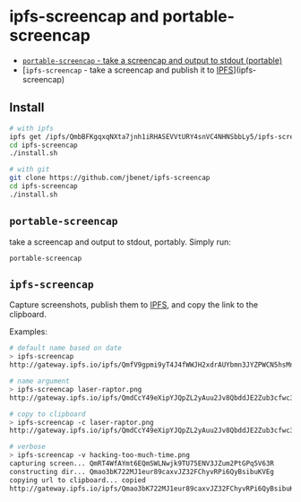 # ipfs-screencap and portable-screencap

- [`portable-screencap` - take a screencap and output to stdout (portable)](portable-screencap)
- [`ipfs-screencap` - take a screencap and publish it to [IPFS](http://ipfs.io)](ipfs-screencap)

## Install

```sh
# with ipfs
ipfs get /ipfs/QmbBFKgqxqNXta7jnh1iRHASEVVtURY4snVC4NHNSbbLy5/ipfs-screencap
cd ipfs-screencap
./install.sh

# with git
git clone https://github.com/jbenet/ipfs-screencap
cd ipfs-screencap
./install.sh
```

## `portable-screencap`

take a screencap and output to stdout, portably. Simply run:

```
portable-screencap
```

## `ipfs-screencap`

Capture screenshots, publish them to [IPFS](http://ipfs.io), and copy the link to the clipboard.

Examples:
```sh
# default name based on date
> ipfs-screencap
http://gateway.ipfs.io/ipfs/QmfV9gpmi9yT4J4fWWJH2xdrAUYbmn3JYZPWCN5hsMnA9A/screencap.2015-07-04T01:21:00Z.png

# name argument
> ipfs-screencap laser-raptor.png
http://gateway.ipfs.io/ipfs/QmdCcY49eXipYJQpZL2yAuu2Jv8QbddJE2Zub3cfwc3aPz/laser-raptor.png

# copy to clipboard
> ipfs-screencap -c laser-raptor.png
http://gateway.ipfs.io/ipfs/QmdCcY49eXipYJQpZL2yAuu2Jv8QbddJE2Zub3cfwc3aPz/laser-raptor.png

# verbose
> ipfs-screencap -v hacking-too-much-time.png
capturing screen... QmRT4WfAYmt6EQmSWLNwjk9TU75ENV3JZum2PtGPq5V63R
constructing dir... Qmao3bK722MJ1eur89caxvJZ32FChyvRPi6QyBsibuKVEg
copying url to clipboard... copied
http://gateway.ipfs.io/ipfs/Qmao3bK722MJ1eur89caxvJZ32FChyvRPi6QyBsibuKVEg/hacking-too-much-time.png
```
